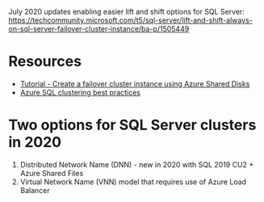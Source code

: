 July 2020 updates enabling easier lift and shift options for SQL Server: https://techcommunity.microsoft.com/t5/sql-server/lift-and-shift-always-on-sql-server-failover-cluster-instance/ba-p/1505449

# Resources
- [Tutorial - Create a failover cluster instance using Azure Shared Disks](https://docs.microsoft.com/en-us/azure/azure-sql/virtual-machines/windows/failover-cluster-instance-azure-shared-disks-manually-configure?tabs=windows2012)
- [Azure SQL clustering best practices](https://docs.microsoft.com/en-us/azure/azure-sql/virtual-machines/windows/hadr-cluster-best-practices)

#   Two options for SQL Server clusters in 2020
1. Distributed Network Name (DNN) - new in 2020 with SQL 2019 CU2 + Azure Shared Files
2. Virtual Network Name (VNN) model that requires use of Azure Load Balancer
